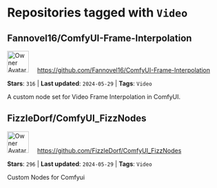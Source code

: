 # Repositories tagged with `Video`

## Fannovel16/ComfyUI-Frame-Interpolation

<a href='https://github.com/Fannovel16/ComfyUI-Frame-Interpolation'><img src="https://avatars.githubusercontent.com/u/16047777?v=4" alt="Owner Avatar" width="50" height="50"></a> &nbsp; &nbsp; https://github.com/Fannovel16/ComfyUI-Frame-Interpolation

**Stars**: `316` | **Last updated**: `2024-05-29` | **Tags**: `Video`

A custom node set for Video Frame Interpolation in ComfyUI.

## FizzleDorf/ComfyUI_FizzNodes

<a href='https://github.com/FizzleDorf/ComfyUI_FizzNodes'><img src="https://avatars.githubusercontent.com/u/46942135?v=4" alt="Owner Avatar" width="50" height="50"></a> &nbsp; &nbsp; https://github.com/FizzleDorf/ComfyUI_FizzNodes

**Stars**: `296` | **Last updated**: `2024-05-29` | **Tags**: `Video`

Custom Nodes for Comfyui

